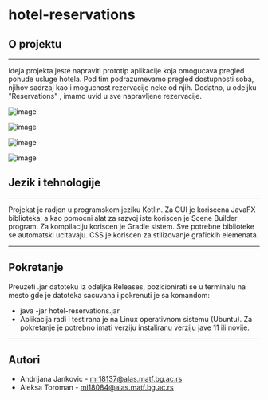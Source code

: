 # hotel-reservations

## O projektu
---------------------------------------------------------
Ideja projekta jeste napraviti prototip aplikacije koja omogucava pregled ponude usluge hotela. Pod tim podrazumevamo pregled dostupnosti soba, njihov sadrzaj kao i mogucnost rezervacije neke od njih. Dodatno, u odeljku "Reservations" , imamo uvid u sve napravljene rezervacije.

![image](https://user-images.githubusercontent.com/83453164/167027878-0edf032c-2575-4e11-8c9c-6c5fca39ad15.png)

![image](https://user-images.githubusercontent.com/83453164/167028279-c604aede-15a9-43f5-8d63-2ab1bd4ea71d.png)

![image](https://user-images.githubusercontent.com/83453164/167028455-aee2f5cc-aaeb-48a1-9e30-eb2ce2541a92.png)

![image](https://user-images.githubusercontent.com/83453164/167028523-c54c581d-26c3-4eb6-b3f5-18211019bf3d.png)



## Jezik i tehnologije
---------------------------------------------------------
Projekat je radjen u programskom jeziku Kotlin.
Za GUI je koriscena JavaFX biblioteka, a kao pomocni alat za razvoj iste koriscen je Scene Builder program. Za kompilaciju koriscen je Gradle sistem. Sve potrebne biblioteke se automatski ucitavaju. CSS je koriscen za stilizovanje grafickih elemenata.

---------------------------------------------------------
## Pokretanje
Preuzeti .jar datoteku iz odeljka Releases, pozicionirati se u terminalu na mesto gde je datoteka sacuvana i pokrenuti je sa komandom:

- java -jar hotel-reservations.jar
- Aplikacija radi i testirana je na Linux operativnom sistemu (Ubuntu). Za pokretanje je potrebno imati verziju instaliranu verziju jave 11 ili novije.

---------------------------------------------------------
## Autori
- Andrijana Jankovic - mr18137@alas.matf.bg.ac.rs
- Aleksa Toroman - mi18084@alas.matf.bg.ac.rs
